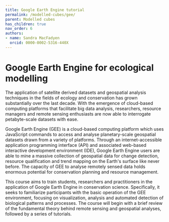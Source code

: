 ```yaml
---
title: Google Earth Engine tutorial
permalink: /modelled-cubes/gee/
parent: Modelled cubes
has_children: true
nav_order: 6
authors:
- name: Sandra MacFadyen
  orcid: 0000-0002-5316-440X
---
```


# Google Earth Engine for ecological modelling

The application of satellite derived datasets and geospatial analysis techniques in the fields of ecology and conservation has grown substantially over the last decade. With the emergence of cloud-based computing platforms that facilitate big data analysis, researchers, resource managers and remote sensing enthusiasts are now able to interrogate petabyte-scale datasets with ease.  

Google Earth Engine (GEE) is a cloud-based computing platform which uses JavaScript commands to access and analyse planetary-scale geospatial datasets drawn from a variety of platforms. Through an internet-accessible application programming interface (API) and associated web-based interactive development environment (IDE), Google Earth Engine users are able to mine a massive collection of geospatial data for change detection, resource qualification and trend mapping on the Earth's surface like never before. The capacity of GEE to analyse remotely sensed data holds enormous potential for conservation planning and resource management.  

This course aims to train students, researchers and practitioners in the application of Google Earth Engine in conservation science. Specifically, it seeks to familiarize participants with the basic operation of the GEE environment, focusing on visualization, analysis and automated detection of biological patterns and processes. 
The course will begin with a brief review of the fundamental theory behind remote sensing and geospatial analyses, followed by a series of tutorials.

<!--
- [Prac1: Getting started]
- [Prac2: Spectral indices]
- [Prac3: Time series-NDVI]
- [Prac4: Interactive App]
- [Prac5: Species patterns]
- [Prac6: Landcover class]
- [Prac7: Time series-Fire]
- [Prac8: Change analysis]
-->